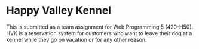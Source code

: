 # Happy Valley Kennel
This is submitted as a team assignment for Web Programming 5 (420-H50). HVK is a reservation system for customers who want to leave their dog at a kennel while they go on vacation or for any other reason.
